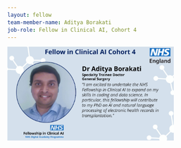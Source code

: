 ```yaml
---
layout: fellow
team-member-name: Aditya Borakati
job-role: Fellow in Clinical AI, Cohort 4
---
```

<img src="/assets/img/fellow/card/aditya-borakati-quote.jpg" alt="Alt text" style="width:75%;">